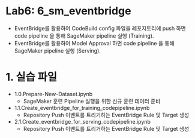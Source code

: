 # Lab6: 6_sm_eventbridge
- EventBridge를 활용하여 CodeBuild config 파일을 레포지토리에 push 하면 code pipeline 을 통해 SageMaker pipeline 실행 (Training).
- EventBridge를 활용하여 Model Approval 하면 code pipeline 을 통해 SageMaker pipeline 실행 (Serving).

# 1. 실습 파일 

- 1.0.Prepare-New-Dataset.ipynb
    - SageMaker 훈련 Pipeline 실행을 위한 신규 훈련 데이터 준비
- 1.1.Create_eventbridge_for_training_codepipeline.ipynb
    - Repository Push 이벤트를 트리거하는 EventBridge Rule 및 Target 생성
- 2.1.Create_eventbridge_for_serving_codepipeline.ipynb
    - Repository Push 이벤트를 트리거하는 EventBridge Rule 및 Target 생성
